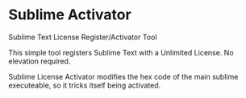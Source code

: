 # Sublime Activator
Sublime Text License Register/Activator Tool

This simple tool registers Sublime Text with a Unlimited License. No elevation required.

Sublime License Activator modifies the hex code of the main sublime executeable, so it tricks itself being activated.
